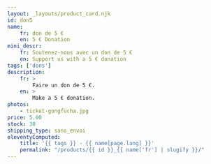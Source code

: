 ```yaml
---
layout: _layouts/product_card.njk
id: don5
name:
    fr: don de 5 €
    en: 5 € Donation
mini_descr:
    fr: Soutenez-nous avec un don de 5 €
    en: Support us with a 5 € donation
tags: ['dons']
description: 
    fr: >
        Faire un don de 5 €.
    en: >
        Make a 5 € donation.
photos:
    - ticket-gongfucha.jpg
price: 5.00
stock: 30
shipping_type: sans_envoi
eleventyComputed:
    title: '{{ tags }} - {{ name[page.lang] }}'
    permalink: "/products/{{ id }}_{{ name['fr'] | slugify }}/"
---
```

